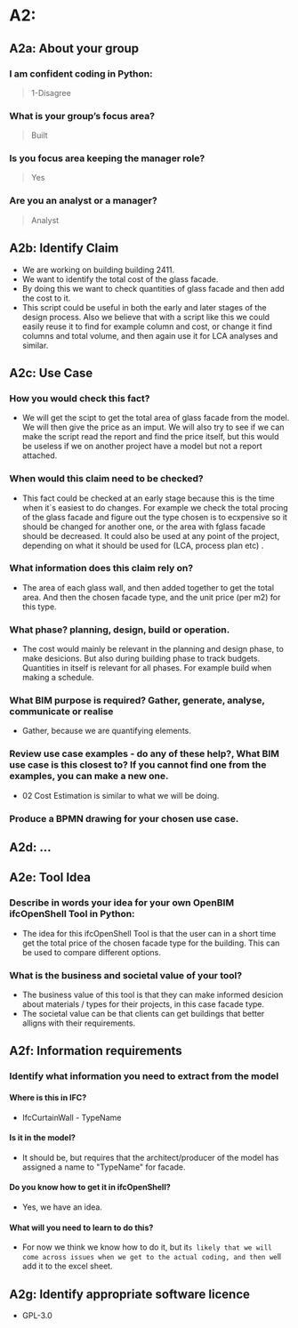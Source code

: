 # A2: 


## A2a: About your group  
### I am confident coding in Python:  
>1-Disagree  
### What is your group’s focus area?  
>Built  
### Is you focus area keeping the manager role?  
>Yes  
### Are you an analyst or a manager?  
>Analyst 


## A2b: Identify Claim   
* We are working on building building 2411.  
* We want to identify the total cost of the glass facade.  
* By doing this we want to check quantities of glass facade and then add the cost to it.   
* This script could be useful in both the early and later stages of the design process. Also we believe that with a script like this we could easily reuse it to find for example column and       cost, or change it find columns and total volume, and then again use it for LCA analyses and similar.   

## A2c: Use Case
### How you would check this fact?
   * We will get the scipt to get the total area of glass facade from the model. We will then give the price as an imput. We will also try to see if we can make the script read the                  report and find the price itself, but this would be useless if we on another project have a model but not a report attached. 
### When would this claim need to be checked?
   * This fact could be checked at an early stage because this is the time when it`s easiest to do changes. For example we check the total procing of the glass facade and figure out                 the type chosen is to ecxpensive so it should be changed for another one, or the area with fglass facade should be decreased. It could also be used at any point of the project, depending       on what it should be used for (LCA, process plan etc) .
### What information does this claim rely on?
   * The area of each glass wall, and then added together to get the total area. And then the chosen facade type, and the unit price (per m2) for this type.
### What phase? planning, design, build or operation.
* The cost would mainly be relevant in the planning and design phase, to make desicions. But also during building phase to track budgets. Quantities in itself is relevant for all                 phases. For example build when making a schedule. 
### What BIM purpose is required? Gather, generate, analyse, communicate or realise
* Gather, because we are quantifying elements. 
### Review use case examples - do any of these help?, What BIM use case is this closest to? If you cannot find one from the examples, you can make a new one.
* 02 Cost Estimation is similar to what we will be doing. 
### Produce a BPMN drawing for your chosen use case.

## A2d: ... 

## A2e: Tool Idea 
### Describe in words your idea for your own OpenBIM ifcOpenShell Tool in Python: 
* The idea for this ifcOpenShell Tool is that the user can in a short time get the total price of the chosen facade type for the building. This can be used to compare different options. 
### What is the business and societal value of your tool?
* The business value of this tool is that they can make informed desicion about materials / types for their projects, in this case facade type.
* The societal value can be that clients can get buildings that better alligns with their requirements. 



## A2f: Information requirements
### Identify what information you need to extract from the model
#### Where is this in IFC?
* IfcCurtainWall - TypeName
#### Is it in the model?
* It should be, but requires that the architect/producer of the model has assigned a name to "TypeName" for facade. 
#### Do you know how to get it in ifcOpenShell?
* Yes, we have an idea. 
#### What will you need to learn to do this?
* For now we think we know how to do it, but it`s likely that we will come across issues when we get to the actual coding, and then we`ll add it to the excel sheet. 

## A2g: Identify appropriate software licence
* GPL-3.0



